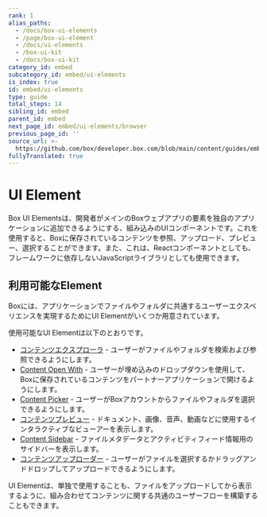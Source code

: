 ```yaml
---
rank: 1
alias_paths:
  - /docs/box-ui-elements
  - /page/box-ui-element
  - /docs/ui-elements
  - /box-ui-kit
  - /docs/box-ui-kit
category_id: embed
subcategory_id: embed/ui-elements
is_index: true
id: embed/ui-elements
type: guide
total_steps: 14
sibling_id: embed
parent_id: embed
next_page_id: embed/ui-elements/browser
previous_page_id: ''
source_url: >-
  https://github.com/box/developer.box.com/blob/main/content/guides/embed/ui-elements/index.md
fullyTranslated: true
---
```

# UI Element

Box UI Elementsは、開発者がメインのBoxウェブアプリの要素を独自のアプリケーションに追加できるようにする、組み込みのUIコンポーネントです。これを使用すると、Boxに保存されているコンテンツを参照、アップロード、プレビュー、選択することができます。また、これは、Reactコンポーネントとしても、フレームワークに依存しないJavaScriptライブラリとしても使用できます。

## 利用可能なElement

Boxには、アプリケーションでファイルやフォルダに共通するユーザーエクスペリエンスを実現するためにUI Elementがいくつか用意されています。

使用可能なUI Elementは以下のとおりです。

* [コンテンツエクスプローラ][explorer] - ユーザーがファイルやフォルダを検索および参照できるようにします。
* [Content Open With][openwith] - ユーザーが埋め込みのドロップダウンを使用して、Boxに保存されているコンテンツをパートナーアプリケーションで開けるようにします。
* [Content Picker][picker] - ユーザーがBoxアカウントからファイルやフォルダを選択できるようにします。
* [コンテンツプレビュー][preview] - ドキュメント、画像、音声、動画などに使用するインタラクティブなビューアーを表示します。
* [Content Sidebar][sidebar] - ファイルメタデータとアクティビティフィード情報用のサイドバーを表示します。
* [コンテンツアップローダー][uploader] - ユーザーがファイルを選択するかドラッグアンドドロップしてアップロードできるようにします。

UI Elementは、単独で使用することも、ファイルをアップロードしてから表示するように、組み合わせてコンテンツに関する共通のユーザーフローを構築することもできます。

[explorer]: g://embed/ui-elements/explorer

[openwith]: g://embed/ui-elements/open-with

[picker]: g://embed/ui-elements/picker

[preview]: g://embed/ui-elements/preview

[sidebar]: g://embed/ui-elements/sidebar

[uploader]: g://embed/ui-elements/uploader
